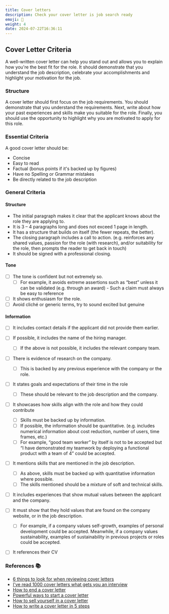 ```yaml
---
title: Cover letters
description: Check your cover letter is job search ready
emoji: 📔
weight: 4
date: 2024-07-22T16:36:11
---
```

## Cover Letter Criteria

A well-written cover letter can help you stand out and allows you to explain how you're the best fit for the role. It should demonstrate that you understand the job description, celebrate your accomplishments and highlight your motivation for the job. 





### **Structure**

A cover letter should first focus on the job requirements. You should demonstrate that you understand the requirements. Next, write about how your past experiences and skills make you suitable for the role. Finally, you should use the opportunity to highlight why you are motivated to apply for this role. 





### **Essential Criteria**

A good cover letter should be:

- Concise
- Easy to read
- Factual (bonus points if it's backed up by figures)
- Have no Spelling or Grammar mistakes
- Be directly related to the job description





### **General Criteria**

#### Structure

- The initial paragraph makes it clear that the applicant knows about the role they are applying to.
-  It is 3 – 4 paragraphs long and does not exceed 1 page in length.
- It has a structure that builds on itself (the fewer repeats, the better).
- The closing paragraph includes a call to action. (e.g. reinforces any shared values, passion for the role (with research), and/or suitability for the role, then prompts the reader to get back in touch)
- It should be signed with a professional closing.

#### Tone

- [ ] The tone is confident but not extremely so.
  - [ ] For example, it avoids extreme assertions such as “best” unless it can be validated (e.g. through an award) - Such a claim must always be easy to reference
- [ ] It shows enthusiasm for the role.
- [ ] Avoid cliché or generic terms, try to sound excited but genuine

#### Information

- [ ] It includes contact details if the applicant did not provide them earlier.
- [ ] If possible, it includes the name of the hiring manager.
  - [ ] If the above is not possible, it includes the relevant company team.
- [ ] There is evidence of research on the company.
  - [ ] This is backed by any previous experience with the company or the role.
- [ ] It states goals and expectations of their time in the role
  - [ ] These should be relevant to the job description and the company.
- [ ] It showcases how skills align with the role and how they could contribute
  - [ ] Skills must be backed up by information.
  - [ ] If possible, the information should be quantitative. (e.g. includes numerical information about cost reduction, number of users, time frames, etc.)
  - [ ] For example, “good team worker” by itself is not to be accepted but “I have demonstrated my teamwork by deploying a functional product with a team of 4” could be accepted.
- [ ] It mentions skills that are mentioned in the job description.
  - [ ] As above, skills must be backed up with quantitative information where possible.
  - [ ] The skills mentioned should be a mixture of soft and technical skills.
- [ ] It includes experiences that show mutual values between the applicant and the company.
- [ ] It must show that they hold values that are found on the company website, or in the job description.
  - [ ] For example, if a company values self-growth, examples of personal development could be accepted. Meanwhile, if a company values sustainability, examples of sustainability in previous projects or roles could be accepted.
- [ ] It references their CV





### References 📚

- [6 things to look for when reviewing cover letters](https://recruitee.com/articles/reviewing-cover-letters)
- [I've read 1000 cover letters what gets you an interview](https://www.linkedin.com/pulse/ive-read-1000-cover-letters-what-get-you-interview-mann-/)
- [How to end a cover letter](https://uk.indeed.com/career-advice/cvs-cover-letters/how-to-end-a-cover-letter)
- [Powerful ways to start a cover letter](https://uk.indeed.com/career-advice/cvs-cover-letters/powerful-ways-to-start-a-cover-letter)
- [How to sell yourself in a cover letter](https://uk.indeed.com/career-advice/cvs-cover-letters/how-to-sell-yourself-in-cover-letter)
- [How to write a cover letter in 5 steps](https://uk.indeed.com/career-advice/cvs-cover-letters/how-to-write-a-cover-letter) ​​




